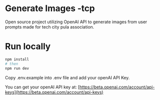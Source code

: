# Generate Images -tcp

Open source project utilizing OpenAI API to generate images from user prompts made for tech city pula association.

# Run locally

```bash
npm install
# then
npm run dev
```

Copy .env.example into .env file and add your openAI API Key.

You can get your openAI API key at: [https://beta.openai.com/account/api-keys](https://beta.openai.com/account/api-keys)
